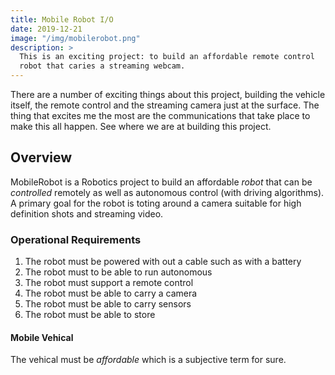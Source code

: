 ```yaml
---
title: Mobile Robot I/O
date: 2019-12-21
image: "/img/mobilerobot.png"
description: >
  This is an exciting project: to build an affordable remote control
  robot that caries a streaming webcam.
---
```


There are a number of exciting things about this project, building the
vehicle itself, the remote control and the streaming camera just at
the surface. The thing that excites me the most are the communications
that take place to make this all happen. See where we are at building
this project.
<!--more-->

## Overview

MobileRobot is a Robotics project to build an affordable _robot_ that
can be _controlled_ remotely as well as autonomous control (with
driving algorithms). A primary goal for the robot is toting around a
camera suitable for high definition shots and streaming video. 

### Operational Requirements

1. The robot must be powered with out a cable such as with a battery
2. The robot must to be able to run autonomous 
3. The robot must support a remote control
4. The robot must be able to carry a camera
5. The robot must be able to carry sensors
6. The robot must be able to store 

#### Mobile Vehical

The vehical must be _affordable_ which is a subjective term for sure.
